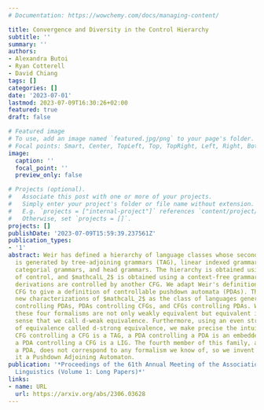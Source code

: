 ```yaml
---
# Documentation: https://wowchemy.com/docs/managing-content/

title: Convergence and Diversity in the Control Hierarchy
subtitle: ''
summary: ''
authors:
- Alexandra Butoi
- Ryan Cotterell
- David Chiang
tags: []
categories: []
date: '2023-07-01'
lastmod: 2023-07-09T16:30:26+02:00
featured: true
draft: false

# Featured image
# To use, add an image named `featured.jpg/png` to your page's folder.
# Focal points: Smart, Center, TopLeft, Top, TopRight, Left, Right, BottomLeft, Bottom, BottomRight.
image:
  caption: ''
  focal_point: ''
  preview_only: false

# Projects (optional).
#   Associate this post with one or more of your projects.
#   Simply enter your project's folder or file name without extension.
#   E.g. `projects = ["internal-project"]` references `content/project/deep-learning/index.md`.
#   Otherwise, set `projects = []`.
projects: []
publishDate: '2023-07-09T15:59:39.237561Z'
publication_types:
- '1'
abstract: Weir has defined a hierarchy of language classes whose second member ($mathcalL_2$)
  is generated by tree-adjoining grammars (TAG), linear indexed grammars (LIG), combinatory
  categorial grammars, and head grammars. The hierarchy is obtained using the mechanism
  of control, and $mathcalL_2$ is obtained using a context-free grammar (CFG) whose
  derivations are controlled by another CFG. We adapt Weir's definition of a controllable
  CFG to give a definition of controllable pushdown automata (PDAs). This yields three
  new characterizations of $mathcalL_2$ as the class of languages generated by PDAs
  controlling PDAs, PDAs controlling CFGs, and CFGs controlling PDAs. We show that
  these four formalisms are not only weakly equivalent but equivalent in a stricter
  sense that we call d-weak equivalence. Furthermore, using an even stricter notion
  of equivalence called d-strong equivalence, we make precise the intuition that a
  CFG controlling a CFG is a TAG, a PDA controlling a PDA is an embedded PDA, and
  a PDA controlling a CFG is a LIG. The fourth member of this family, a CFG controlling
  a PDA, does not correspond to any formalism we know of, so we invent one and call
  it a Pushdown Adjoining Automaton.
publication: '*Proceedings of the 61th Annual Meeting of the Association for Computational
  Linguistics (Volume 1: Long Papers)*'
links:
- name: URL
  url: https://arxiv.org/abs/2306.03628
---
```

